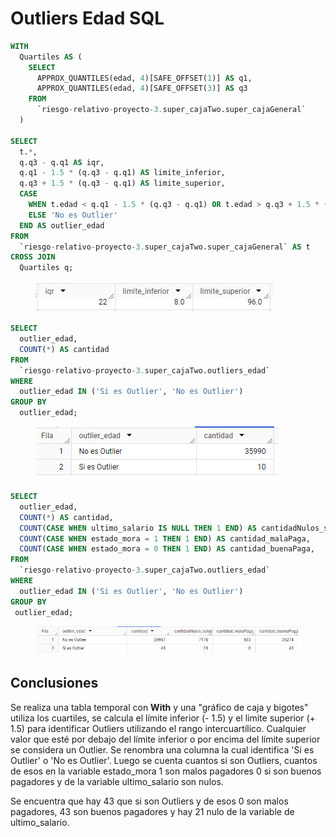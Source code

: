 # Outliers Edad SQL

```sql
WITH
  Quartiles AS (
    SELECT
      APPROX_QUANTILES(edad, 4)[SAFE_OFFSET(1)] AS q1,
      APPROX_QUANTILES(edad, 4)[SAFE_OFFSET(3)] AS q3
    FROM
      `riesgo-relativo-proyecto-3.super_cajaTwo.super_cajaGeneral`
  )

SELECT
  t.*, 
  q.q3 - q.q1 AS iqr,
  q.q1 - 1.5 * (q.q3 - q.q1) AS limite_inferior,
  q.q3 + 1.5 * (q.q3 - q.q1) AS limite_superior,
  CASE
    WHEN t.edad < q.q1 - 1.5 * (q.q3 - q.q1) OR t.edad > q.q3 + 1.5 * (q.q3 - q.q1) THEN 'Si es Outlier'
    ELSE 'No es Outlier'
  END AS outlier_edad
FROM
  `riesgo-relativo-proyecto-3.super_cajaTwo.super_cajaGeneral` AS t
CROSS JOIN
  Quartiles q;
```

<figure><img src="../../../../.gitbook/assets/image (53).png" alt=""><figcaption></figcaption></figure>

```sql
SELECT
  outlier_edad,
  COUNT(*) AS cantidad
FROM
  `riesgo-relativo-proyecto-3.super_cajaTwo.outliers_edad`
WHERE
  outlier_edad IN ('Si es Outlier', 'No es Outlier')
GROUP BY
  outlier_edad;
```

<figure><img src="../../../../.gitbook/assets/image (110).png" alt=""><figcaption></figcaption></figure>

```sql
SELECT
  outlier_edad,
  COUNT(*) AS cantidad,
  COUNT(CASE WHEN ultimo_salario IS NULL THEN 1 END) AS cantidadNulos_salario,
  COUNT(CASE WHEN estado_mora = 1 THEN 1 END) AS cantidad_malaPaga,
  COUNT(CASE WHEN estado_mora = 0 THEN 1 END) AS cantidad_buenaPaga,
FROM
  `riesgo-relativo-proyecto-3.super_cajaTwo.outliers_edad`
WHERE
  outlier_edad IN ('Si es Outlier', 'No es Outlier')
GROUP BY
 outlier_edad;
```

<figure><img src="../../../../.gitbook/assets/image (111).png" alt=""><figcaption></figcaption></figure>

## Conclusiones

Se realiza una tabla temporal con **With** y una "gráfico de caja y bigotes" utiliza los cuartiles, se calcula el límite inferior (- 1.5) y el limite superior (+ 1.5) para identificar Outliers utilizando el rango intercuartílico. Cualquier valor que esté por debajo del límite inferior o por encima del límite superior se considera un Outlier. Se renombra una columna la cual identifica 'Si es Outlier' o 'No es Outlier'. Luego se cuenta cuantos si son Outliers, cuantos de esos en la variable estado\_mora 1 son malos pagadores 0 si son buenos pagadores y de la variable ultimo\_salario son nulos.

Se encuentra que hay 43 que si son Outliers y de esos 0 son malos pagadores, 43 son buenos pagadores y hay 21 nulo de la variable de ultimo\_salario.



###
